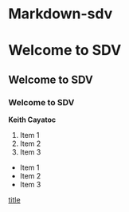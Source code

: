 # Markdown-sdv
# Welcome to SDV
## Welcome to SDV
### Welcome to SDV
**Keith Cayatoc**

1. Item 1
2. Item 2
3. Item 3

- Item 1
- Item 2
- Item 3

[title](https://www.youtube.com/watch?v=dQw4w9WgXcQ)